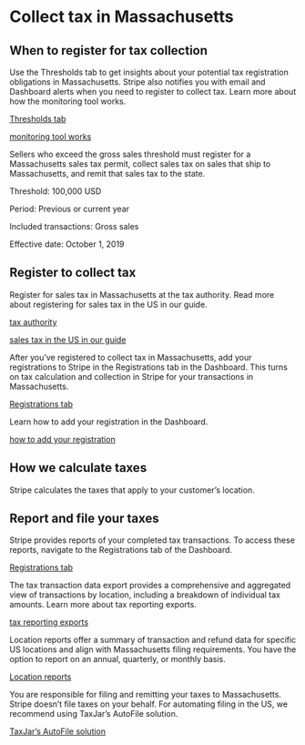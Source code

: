 # Collect tax in Massachusetts

## When to register for tax collection

Use the Thresholds tab to get insights about your potential tax registration obligations in Massachusetts. Stripe also notifies you with email and Dashboard alerts when you need to register to collect tax. Learn more about how the monitoring tool works.

[Thresholds tab](https://dashboard.stripe.com/tax/thresholds)

[monitoring tool works](/tax/monitoring)

Sellers who exceed the gross sales threshold must register for a Massachusetts sales tax permit, collect sales tax on sales that ship to Massachusetts, and remit that sales tax to the state.

Threshold: 100,000 USD

Period: Previous or current year

Included transactions: Gross sales

Effective date: October 1, 2019

## Register to collect tax

Register for sales tax in Massachusetts at the tax authority. Read more about registering for sales tax in the US in our guide.

[tax authority](https://www.mass.gov/guides/sales-and-use-tax)

[sales tax in the US in our guide](https://stripe.com/guides/sales-tax-registration-process-us)

After you’ve registered to collect tax in Massachusetts, add your registrations to Stripe in the Registrations tab in the Dashboard. This turns on tax calculation and collection in Stripe for your transactions in Massachusetts.

[Registrations tab](https://dashboard.stripe.com/tax/registrations?location=us-ma)

Learn how to add your registration in the Dashboard.

[how to add your registration](/tax/registering#track-your-registrations-in-the-tax-dashboard)

## How we calculate taxes

Stripe calculates the taxes that apply to your customer’s location.

## Report and file your taxes

Stripe provides reports of your completed tax transactions. To access these reports, navigate to the Registrations tab of the Dashboard.

[Registrations tab](https://dashboard.stripe.com/tax/registrations)

The tax transaction data export provides a comprehensive and aggregated view of transactions by location, including a breakdown of individual tax amounts. Learn more about tax reporting exports.

[tax reporting exports](/tax/reports#exports)

Location reports offer a summary of transaction and refund data for specific US locations and align with Massachusetts filing requirements. You have the option to report on an annual, quarterly, or monthly basis.

[Location reports](/tax/reports#us-location-reports)

You are responsible for filing and remitting your taxes to Massachusetts. Stripe doesn’t file taxes on your behalf. For automating filing in the US, we recommend using TaxJar’s AutoFile solution.

[TaxJar’s AutoFile solution](https://go.taxjar.com/2021StripeTaxInquiry_LP-01-Request.html)
